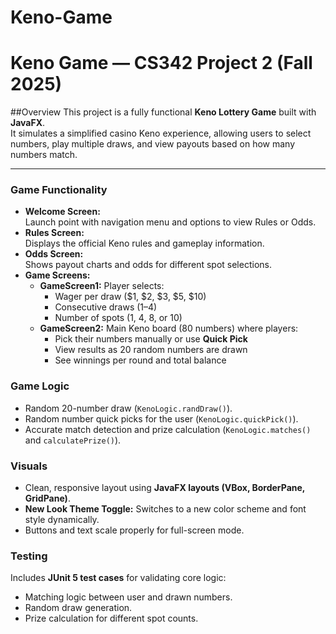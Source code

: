 # Keno-Game
# Keno Game — CS342 Project 2 (Fall 2025)

##Overview
This project is a fully functional **Keno Lottery Game** built with **JavaFX**.  
It simulates a simplified casino Keno experience, allowing users to select numbers, play multiple draws, and view payouts based on how many numbers match.

---

### Game Functionality
- **Welcome Screen:**  
  Launch point with navigation menu and options to view Rules or Odds.
- **Rules Screen:**  
  Displays the official Keno rules and gameplay information.
- **Odds Screen:**  
  Shows payout charts and odds for different spot selections.
- **Game Screens:**
  - **GameScreen1:** Player selects:
    - Wager per draw ($1, $2, $3, $5, $10)
    - Consecutive draws (1–4)
    - Number of spots (1, 4, 8, or 10)
  - **GameScreen2:** Main Keno board (80 numbers) where players:
    - Pick their numbers manually or use **Quick Pick**
    - View results as 20 random numbers are drawn
    - See winnings per round and total balance

### Game Logic
- Random 20-number draw (`KenoLogic.randDraw()`).
- Random number quick picks for the user (`KenoLogic.quickPick()`).
- Accurate match detection and prize calculation (`KenoLogic.matches()` and `calculatePrize()`).

### Visuals
- Clean, responsive layout using **JavaFX layouts (VBox, BorderPane, GridPane)**.
- **New Look Theme Toggle:** Switches to a new color scheme and font style dynamically.
- Buttons and text scale properly for full-screen mode.

### Testing
Includes **JUnit 5 test cases** for validating core logic:
- Matching logic between user and drawn numbers.
- Random draw generation.
- Prize calculation for different spot counts.
